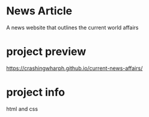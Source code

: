 # News Article 
A news website that outlines the current world affairs 

# project preview 
https://crashingwharph.github.io/current-news-affairs/

# project info 
html and css 
